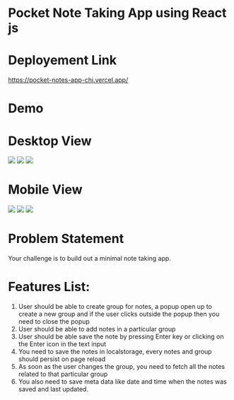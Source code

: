 # Pocket Note Taking App using React js

# Deployement Link
https://pocket-notes-app-chi.vercel.app/

# Demo
<div>
<h1>Desktop View</h1>
<img src="https://github.com/user-attachments/assets/9d365e3c-79b8-42de-adb0-9f4d920ae05c"/>
<img src="https://github.com/user-attachments/assets/6c789077-b96b-4fca-b030-ff22b149aabc"/>
<img src="https://github.com/user-attachments/assets/adaae028-6e13-4db1-9cf9-dd969b93d901"/>
</div>
<div>
  <h1>Mobile View</h1>
<img src="https://github.com/user-attachments/assets/86eef046-9171-48c8-b5a3-c55d474c2aef"/>
<img src="https://github.com/user-attachments/assets/5094a169-ed05-4f0c-a6a9-e160bbe09a96"/>
<img src="https://github.com/user-attachments/assets/691820f0-3fa9-48fb-bb84-35df4bd6da3a"/>
</div>

<h1>Problem Statement</h1>
<p>Your challenge is to build out a minimal note taking app.</p>
<h1>Features List:</h1>
<ol>
  <li>User should be able to create group for notes, a popup open up to create a new group and if the user clicks outside the popup then you need to close the popup</li>
  <li>User should be able to add notes in a particular group</li>
  <li>User should be able save the note by pressing Enter key or clicking on the Enter icon in the text input</li>
  <li>You need to save the notes in localstorage, every notes and group should persist on page reload</li>
  <li>As soon as the user changes the group, you need to fetch all the notes related to that particular group</li>
  <li>You also need to save meta data like date and time when the notes was saved and last updated.</li>
</ol>
